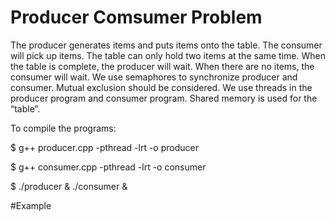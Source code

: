 # Producer Comsumer Problem

The producer generates items and puts items onto the table. 
The consumer will pick up items. The table can only hold two items at the same time. When the table is complete, the producer will wait. 
When there are no items, the consumer will wait. We use semaphores to synchronize producer and consumer.  Mutual exclusion should be considered. 
We use threads in the producer program and consumer program. Shared memory is used for the “table”.


To compile the programs: 

$ g++ producer.cpp -pthread -lrt -o producer

$ g++ consumer.cpp -pthread -lrt -o consumer

$ ./producer & ./consumer &


#Example 


